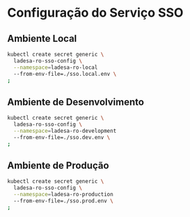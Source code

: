 # Configuração do Serviço SSO

## Ambiente Local

```sh
kubectl create secret generic \
  ladesa-ro-sso-config \
  --namespace=ladesa-ro-local
  --from-env-file=./sso.local.env \
;
```

## Ambiente de Desenvolvimento

```sh
kubectl create secret generic \
  ladesa-ro-sso-config \
  --namespace=ladesa-ro-development
  --from-env-file=./sso.dev.env \
;
```

## Ambiente de Produção

```sh
kubectl create secret generic \
  ladesa-ro-sso-config \
  --namespace=ladesa-ro-production
  --from-env-file=./sso.prod.env \
;
```
